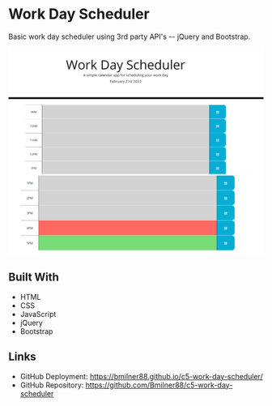 # Work Day Scheduler

Basic work day scheduler using 3rd party API's -- jQuery and Bootstrap.

![screenshot1](./assets/images/screenshot1.png)
![screenshot2](./assets/images/screenshot2.png)

## Built With
* HTML
* CSS
* JavaScript
* jQuery
* Bootstrap

## Links
* GitHub Deployment: https://bmilner88.github.io/c5-work-day-scheduler/
* GitHub Repository: https://github.com/Bmilner88/c5-work-day-scheduler